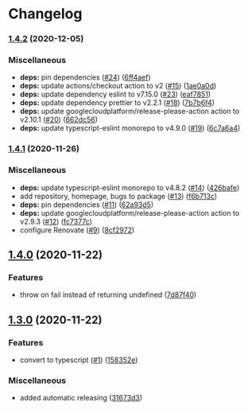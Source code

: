 # Changelog

### [1.4.2](https://www.github.com/lindell/aoc-loader/compare/v1.4.1...v1.4.2) (2020-12-05)


### Miscellaneous

* **deps:** pin dependencies ([#24](https://www.github.com/lindell/aoc-loader/issues/24)) ([6ff4aef](https://www.github.com/lindell/aoc-loader/commit/6ff4aefe0ab181cd805594b1905b55fad469490e))
* **deps:** update actions/checkout action to v2 ([#15](https://www.github.com/lindell/aoc-loader/issues/15)) ([1ae0a0d](https://www.github.com/lindell/aoc-loader/commit/1ae0a0d062100b9ce4fd187dde41d7771ddb72ef))
* **deps:** update dependency eslint to v7.15.0 ([#23](https://www.github.com/lindell/aoc-loader/issues/23)) ([eaf7851](https://www.github.com/lindell/aoc-loader/commit/eaf7851a27606e84254250a09ecad85bb3e59731))
* **deps:** update dependency prettier to v2.2.1 ([#18](https://www.github.com/lindell/aoc-loader/issues/18)) ([7b7b6f4](https://www.github.com/lindell/aoc-loader/commit/7b7b6f497e3a9c946d45f68a15f587283f83d91c))
* **deps:** update googlecloudplatform/release-please-action action to v2.10.1 ([#20](https://www.github.com/lindell/aoc-loader/issues/20)) ([662dc56](https://www.github.com/lindell/aoc-loader/commit/662dc56dc272b7fc90b397f9c5d97b6be6de53c3))
* **deps:** update typescript-eslint monorepo to v4.9.0 ([#19](https://www.github.com/lindell/aoc-loader/issues/19)) ([6c7a6a4](https://www.github.com/lindell/aoc-loader/commit/6c7a6a4fc70bb871fc833fe66f906df383a45a4f))

### [1.4.1](https://www.github.com/lindell/aoc-loader/compare/v1.4.0...v1.4.1) (2020-11-26)


### Miscellaneous

* **deps:** update typescript-eslint monorepo to v4.8.2 ([#14](https://www.github.com/lindell/aoc-loader/issues/14)) ([426bafe](https://www.github.com/lindell/aoc-loader/commit/426bafecef428421f861433154b12582476184a8))
* add repository, homepage, bugs to package ([#13](https://www.github.com/lindell/aoc-loader/issues/13)) ([f6b713c](https://www.github.com/lindell/aoc-loader/commit/f6b713c8f3647b80d5063b6270adda6c5020e9cb))
* **deps:** pin dependencies ([#11](https://www.github.com/lindell/aoc-loader/issues/11)) ([62a93d5](https://www.github.com/lindell/aoc-loader/commit/62a93d52ea668e03c9f7c15fcc52dc72961e03ca))
* **deps:** update googlecloudplatform/release-please-action action to v2.9.3 ([#12](https://www.github.com/lindell/aoc-loader/issues/12)) ([fc7377c](https://www.github.com/lindell/aoc-loader/commit/fc7377c3836e52ee8f21f489724445bf382147fb))
* configure Renovate ([#9](https://www.github.com/lindell/aoc-loader/issues/9)) ([8cf2972](https://www.github.com/lindell/aoc-loader/commit/8cf29729dc6947b5c4550d4d27dabeea2f58c86a))

## [1.4.0](https://www.github.com/lindell/aoc-loader/compare/v1.3.0...v1.4.0) (2020-11-22)


### Features

* throw on fail instead of returning undefined ([7d87f40](https://www.github.com/lindell/aoc-loader/commit/7d87f409bfb486f00a19b188c8160e30197a0b9c))

## [1.3.0](https://www.github.com/lindell/aoc-loader/compare/v1.2.0...v1.3.0) (2020-11-22)


### Features

* convert to typescript ([#1](https://www.github.com/lindell/aoc-loader/issues/1)) ([158352e](https://www.github.com/lindell/aoc-loader/commit/158352e489c31d00487b6f78d47be938f3d6f417))


### Miscellaneous

* added automatic releasing ([31673d3](https://www.github.com/lindell/aoc-loader/commit/31673d370bbef662bb277c38ff32e22bce2d170a))
